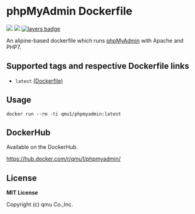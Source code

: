 # phpMyAdmin Dockerfile 

![](https://img.shields.io/docker/pulls/qmu1/phpmyadmin.svg)
![](https://img.shields.io/docker/build/qmu1/phpmyadmin.svg)
[![layers badge](https://images.microbadger.com/badges/image/qmu1/phpmyadmin.svg)](https://microbadger.com/images/qmu1/phpmyadmin)

An alipine-based dockerfile which runs [phpMyAdmin](https://github.com/phpmyadmin/phpmyadmin) with Apache and PHP7.

## Supported tags and respective Dockerfile links

* `latest` [(Dockerfile)](https://github.com/qmu/docker-phpmyadmin/blob/master/Dockerfile)

## Usage

```
docker run --rm -ti qmu1/phpmyadmin:latest
```

## DockerHub

Available on the DockerHub.

https://hub.docker.com/r/qmu1/phpmyadmin/

## License 

**MIT License**

Copyright (c) qmu Co.,Inc.
